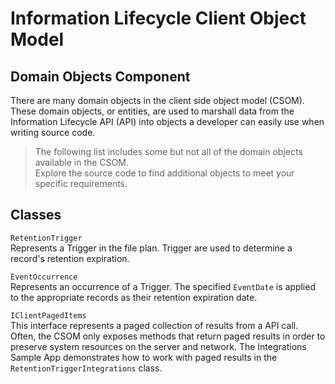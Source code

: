 # Information Lifecycle Client Object Model
## Domain Objects Component

There are many domain objects in the client side object model (CSOM). These domain
objects, or entities, are used to marshall data from the Information Lifecycle API (API)
into objects a developer can easily use when writing source code.

>The following list includes some but not all of the domain objects available in the 
CSOM.  
>Explore the source code to find additional objects to meet your specific requirements. 

## Classes

`RetentionTrigger`  
Represents a Trigger in the file plan. Trigger are used to determine a record's retention 
expiration.

`EventOccurrence`  
Represents an occurrence of a Trigger. The specified `EventDate` is applied to the appropriate 
records as their retention expiration date.

`IClientPagedItems`  
This interface represents a paged collection of results from a API call. Often, the
CSOM only exposes methods that return paged results in order to preserve system
resources on the server and network. The Integrations Sample App demonstrates how to
work with paged results in the `RetentionTriggerIntegrations` class.

